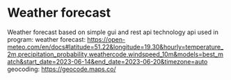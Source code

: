# Weather forecast
 Weather forecast based on simple gui and rest api technology
 api used in program:
 weather forecast: https://open-meteo.com/en/docs#latitude=51.22&longitude=19.30&hourly=temperature_2m,precipitation_probability,weathercode,windspeed_10m&models=best_match&start_date=2023-06-14&end_date=2023-06-20&timezone=auto
 geocoding: https://geocode.maps.co/
